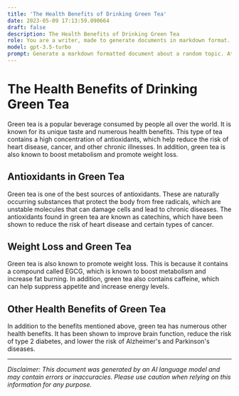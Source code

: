 ```yaml
---
title: 'The Health Benefits of Drinking Green Tea'
date: 2023-05-09 17:13:59.090664
draft: false
description: The Health Benefits of Drinking Green Tea
role: You are a writer, made to generate documents in markdown format. It is very important that all of the documents you generate are in valid markdown format.
model: gpt-3.5-turbo
prompt: Generate a markdown formatted document about a random topic. At the bottom, include a disclaimer explaining that the document was generated by you. The first line of the document should be the title. Make sure that the entire document is in proper markdown format, using a mix of various tags to make the document visually appealing.
---
```


# The Health Benefits of Drinking Green Tea

Green tea is a popular beverage consumed by people all over the world. It is known for its unique taste and numerous health benefits. This type of tea contains a high concentration of antioxidants, which help reduce the risk of heart disease, cancer, and other chronic illnesses. In addition, green tea is also known to boost metabolism and promote weight loss.

## Antioxidants in Green Tea

Green tea is one of the best sources of antioxidants. These are naturally occurring substances that protect the body from free radicals, which are unstable molecules that can damage cells and lead to chronic diseases. The antioxidants found in green tea are known as catechins, which have been shown to reduce the risk of heart disease and certain types of cancer.

## Weight Loss and Green Tea

Green tea is also known to promote weight loss. This is because it contains a compound called EGCG, which is known to boost metabolism and increase fat burning. In addition, green tea also contains caffeine, which can help suppress appetite and increase energy levels.

## Other Health Benefits of Green Tea

In addition to the benefits mentioned above, green tea has numerous other health benefits. It has been shown to improve brain function, reduce the risk of type 2 diabetes, and lower the risk of Alzheimer's and Parkinson's diseases.

---

*Disclaimer: This document was generated by an AI language model and may contain errors or inaccuracies. Please use caution when relying on this information for any purpose.*